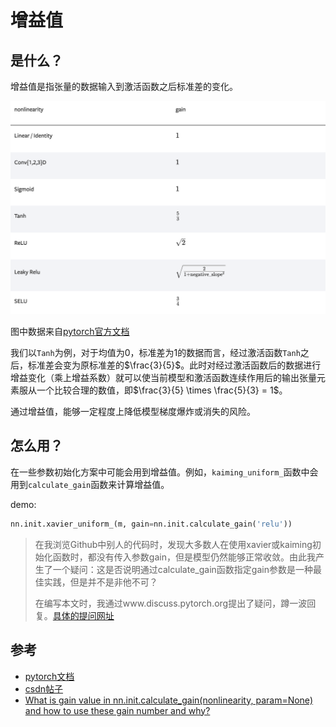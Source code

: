 # 增益值

## 是什么？

增益值是指张量的数据输入到激活函数之后标准差的变化。

![alt text](assets/增益值/image.png)

图中数据来自[pytorch官方文档](https://pytorch.org/docs/stable/nn.init.html)

我们以`Tanh`为例，对于均值为0，标准差为1的数据而言，经过激活函数`Tanh`之后，标准差会变为原标准差的$\frac{3}{5}$。此时对经过激活函数后的数据进行增益变化（乘上增益系数）就可以使当前模型和激活函数连续作用后的输出张量元素服从一个比较合理的数值，即$\frac{3}{5} \times \frac{5}{3} = 1$。

通过增益值，能够一定程度上降低模型梯度爆炸或消失的风险。

## 怎么用？

在一些参数初始化方案中可能会用到增益值。例如，`kaiming_uniform_`函数中会用到`calculate_gain`函数来计算增益值。

demo:

```python
nn.init.xavier_uniform_(m, gain=nn.init.calculate_gain('relu'))
```

> 在我浏览Github中别人的代码时，发现大多数人在使用xavier或kaiming初始化函数时，都没有传入参数gain，但是模型仍然能够正常收敛。由此我产生了一个疑问：这是否说明通过calculate_gain函数指定gain参数是一种最佳实践，但是并不是非他不可？
>
> 在编写本文时，我通过www.discuss.pytorch.org提出了疑问，蹲一波回复。[具体的提问网址](https://discuss.pytorch.org/t/what-is-gain-value-in-nn-init-calculate-gain-nonlinearity-param-none-and-how-to-use-these-gain-number-and-why/28131/9)

## 参考

- [pytorch文档](https://pytorch.org/docs/stable/nn.init.html)
- [csdn帖子](https://blog.csdn.net/seek0226/article/details/108901556)
- [What is gain value in nn.init.calculate_gain(nonlinearity, param=None) and how to use these gain number and why?](https://discuss.pytorch.org/t/what-is-gain-value-in-nn-init-calculate-gain-nonlinearity-param-none-and-how-to-use-these-gain-number-and-why/28131)
